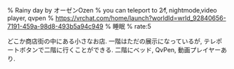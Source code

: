 % Rainy day by オーゼンOzen
% you can teleport to 2⁄f‚ nightmode‚video player‚ qvpen
% https://vrchat.com/home/launch?worldId=wrld_92840656-7191-459a-98d8-493b5a94c949
% 睡眠
% rate:5

どこか商店街の中にある小さなお店.
一階はただの展示になっているが,
テレポートボタンで二階に行くことができる.
二階にベッド, QvPen, 動画プレイヤーあり.
